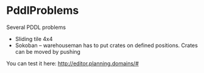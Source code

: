 # PddlProblems
Several PDDL problems
- Sliding tile 4x4
- Sokoban – warehouseman has to put crates on defined positions. Crates can be moved by pushing


You can test it here: http://editor.planning.domains/#
